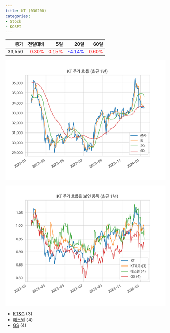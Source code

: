 ```yaml
---
title: KT (030200)
categories:
- Stock
- KOSPI
---
```


|종가|전일대비|5일|20일|60일|
|---:|-------:|--:|---:|---:|
|33,550|<span style="color: red">0.30%</span>|<span style="color: red">0.15%</span>|<span style="color: blue">-4.14%</span>|<span style="color: red">0.60%</span>|


<!-- more -->

![030200](/assets/images/stock/030200.png)

![030200](/assets/images/stock/030200_sim.png)

- [KT&G](/033780/) (3)
- [에스원](/012750/) (4)
- [GS](/078930/) (4)